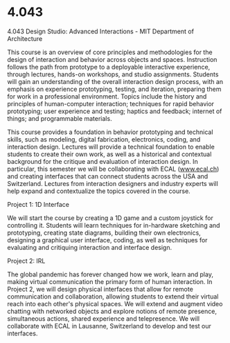 # 4.043

4.043 Design Studio: Advanced Interactions - MIT Department of Architecture

This course is an overview of core principles and methodologies for the design of interaction and behavior across objects and spaces. Instruction follows the path from prototype to a deployable interactive experience, through lectures, hands-on workshops, and studio assignments. Students will gain an understanding of the overall interaction design process, with an emphasis on experience prototyping, testing, and iteration, preparing them for work in a professional environment.
Topics include the history and principles of human-computer interaction; techniques for rapid behavior prototyping; user experience and testing; haptics and feedback; internet of things; and programmable materials.

This course provides a foundation in behavior prototyping and technical skills, such as modeling, digital fabrication, electronics, coding, and interaction design. Lectures will provide a technical foundation to enable students to create their own work, as well as a historical and contextual background for the critique and evaluation of interaction design. In particular, this semester we will be collaborating with ECAL (www.ecal.ch) and creating interfaces that can connect students across the USA and Switzerland. Lectures from interaction designers and industry experts will help expand and contextualize the topics covered in the course.

Project 1: 1D Interface

We will start the course by creating a 1D game and a custom joystick for controlling it. Students will learn techniques for in-hardware sketching and prototyping, creating state diagrams, building their own electronics, designing a graphical user interface, coding, as well as techniques for evaluating and critiquing interaction and interface design.

Project 2: IRL

The global pandemic has forever changed how we work, learn and play, making virtual communication the primary form of human interaction. In Project 2, we will design physical interfaces that allow for remote communication and collaboration, allowing students to extend their virtual reach into each other's physical spaces. We will extend and augment video chatting with networked objects and explore notions of remote presence, simultaneous actions, shared experience and telepresence. We will collaborate with ECAL in Lausanne, Switzerland to develop and test our interfaces.
